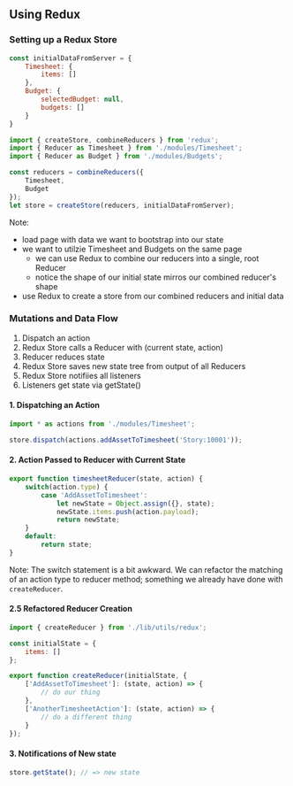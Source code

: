## Using Redux


### Setting up a Redux Store

```javascript
const initialDataFromServer = {
	Timesheet: {
		items: []
	},
	Budget: {
		selectedBudget: null,
		budgets: []
	}
}

import { createStore, combineReducers } from 'redux';
import { Reducer as Timesheet } from './modules/Timesheet';
import { Reducer as Budget } from './modules/Budgets';

const reducers = combineReducers({
	Timesheet,
	Budget
});
let store = createStore(reducers, initialDataFromServer);
```

Note:
- load page with data we want to bootstrap into our state
- we want to utilzie Timesheet and Budgets on the same page
	- we can use Redux to combine our reducers into a single, root Reducer
	- notice the shape of our initial state mirros our combined reducer's shape
- use Redux to create a store from our combined reducers and initial data


### Mutations and Data Flow

1. Dispatch an action <!-- .element: class="fragment" data-fragment-index="1" -->
2. Redux Store calls a Reducer with (current state, action) <!-- .element: class="fragment" data-fragment-index="2" -->
3. Reducer reduces state <!-- .element: class="fragment" data-fragment-index="3" -->
4. Redux Store saves new state tree from output of all Reducers <!-- .element: class="fragment" data-fragment-index="4" -->
5. Redux Store notifiies all listeners <!-- .element: class="fragment" data-fragment-index="5" -->
6. Listeners get state via getState() <!-- .element: class="fragment" data-fragment-index="6" -->


#### 1. Dispatching an Action

```javascript
import * as actions from './modules/Timesheet';

store.dispatch(actions.addAssetToTimesheet('Story:10001'));
```


#### 2. Action Passed to Reducer with Current State

```javascript
export function timesheetReducer(state, action) {
	switch(action.type) {
		case 'AddAssetToTimesheet':
			let newState = Object.assign({}, state);
			newState.items.push(action.payload);
			return newState;
	}
	default:
		return state;
}
```

Note:
The switch statement is a bit awkward. We can refactor the matching of an action type to reducer method; something we already have done with `createReducer`.


#### 2.5 Refactored Reducer Creation

```javascript
import { createReducer } from './lib/utils/redux';

const initialState = {
	items: []
};

export function createReducer(initialState, {
	['AddAssetToTimesheet']: (state, action) => {
		// do our thing
	},
	['AnotherTimesheetAction']: (state, action) => {
		// do a different thing
	}
});
```


#### 3. Notifications of New state

```javascript
store.getState(); // => new state
```

